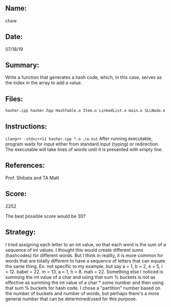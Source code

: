 ## Name:
chxw

## Date:
07/18/19

## Summary:
Write a function that generates a hash code, which, in this case, serves as the index in the array to add a value. 

## Files:
`hasher.cpp hasher.hpp HashTable.o Item.o LinkedList.o main.o SLLNode.o`

## Instructions:
`clang++ -std=c++11 hasher.cpp *.o`
`./a.out`
After running executable, program waits for input either from standard input (typing) or redirection. The executable will take lines of words until it is presented with empty line.

## References:
Prof. Shibata and TA Matt

## Score: 
2252

The best possible score would be 30?

## Strategy: 
I tried assigning each letter to an int value, so that each word is the sum of a sequence of int values. I thought this would create different sums (hashcodes) for different words. But I think in reality, it is more common for words that are totally different to have a sequence of letters that can equate the same thing. Ex: not specific to my example, but say a = 1, b = 2, e = 5, l = 12. babel = 22.  m = 13, a = 1, h = 8. mah = 22. Something else I noticed is summing the int value of a char and using that sum % buckets is not as effective as summing the int value of a char * some number and then using that sum % buckets for hash code. I chose a "partition" number based on the number of buckets and number of words, but perhaps there's a more general number that can be determined/used for this purpose. 
